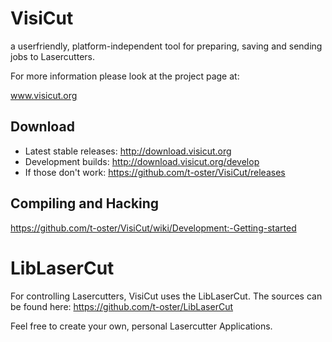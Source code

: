 VisiCut
=======

a userfriendly, platform-independent tool for preparing, saving and sending jobs to Lasercutters.

For more information please look at the project page at:

www.visicut.org

Download
--------
* Latest stable releases: http://download.visicut.org
* Development builds: http://download.visicut.org/develop
* If those don't work: https://github.com/t-oster/VisiCut/releases

Compiling and Hacking
---------------------
https://github.com/t-oster/VisiCut/wiki/Development:-Getting-started

LibLaserCut
===========

For controlling Lasercutters, VisiCut uses the LibLaserCut. The sources can be found here: https://github.com/t-oster/LibLaserCut

Feel free to create your own, personal Lasercutter Applications.